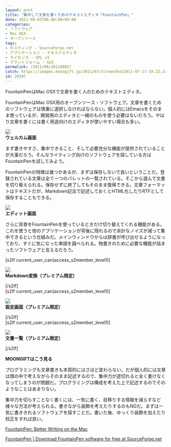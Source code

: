 ```yaml
---
layout: post
title: "集中して文章を書くためのテキストエディタ「FountainPen」"
date: 2011-08-02T06:00:00+09:00
categories:
- ソフトウェア
- Mac OSX
- オープンソース
tags: 
- ホスティング - SourceForge.net
- アプリケーション - テキストエディタ
- ライセンス - GPL v3
- プラットフォーム - GUI
permalink: /2011/08/20110802/
catch: https://images.moongift.jp/2011/07/ScreenShot2011-07-17-19.22.24_thumb.png
id: 28347
---
```

FountainPenはMac OSXで文章を書く人のためのテキストエディタ。

  

FountainPenはMac OSX用のオープンソース・ソフトウェア。文章を書くためのソフトウェアは慎重に選択しなければならない。個人的にはEmacsをそのまま使っているが、開発用のエディタと一緒のものを使う必要はないだろう。やはり文章を書くには書く用途向けのエディタが使いやすい場合も多い。

  

[![](https://images.moongift.jp/2011/07/ScreenShot2011-07-17-19.21.17_thumb.png)](https://images.moongift.jp/2011/07/6940b66866faf84c70ccfef499bb02f0.png)  
**ウェルカム画面**

  

まず書きやすさ、集中できること、そして必要充分な機能が提供されていることが大事だろう。そんなライティング向けのソフトウェアを探している方はFountainPenを試してみよう。

  
<!--more-->  

FountainPenの特徴は幾つかあるが、まずは保存しないで良いということだ。登録されている文章は全て一つのパレットの一覧されている。そこから選んで文書を切り替えられる。保存せずに終了してもそのまま復帰できる。文章フォーマットはテキストだが、Markdown記法で記述しておくとHTML化したりRTFとして保存することもできる。

  

[![](https://images.moongift.jp/2011/07/ScreenShot2011-07-17-19.22.17_thumb.png)](https://images.moongift.jp/2011/07/b0eabf6390cb46cea15a2d116a850f7f.png)  
**エディット画面**

  

さらに背景をFountainPenを使っているときだけ切り替えてくれる機能がある。これを使うと他のアプリケーションが背後に隠れるので余計なノイズが減って集中できるという仕組みだ。メインウィンドウからは辞書が呼び出せるようになっており、すぐに気になった単語を調べられる。物書きのために必要な機能が詰まったソフトウェアと言えるだろう。

  
[s2If current\_user\_can(access\_s2member\_level1)]

[![](https://images.moongift.jp/2011/07/ScreenShot2011-07-17-19.22.24_thumb.png)](https://images.moongift.jp/2011/07/b81b4a8b3cdc7bd44869b09b28acd4fe.png)  
**Markdown変換（プレミアム限定）**

[/s2If]  
[s2If current\_user\_can(access\_s2member\_level1)]

[![](https://images.moongift.jp/2011/07/ScreenShot2011-07-17-19.23.03_thumb.png)](https://images.moongift.jp/2011/07/7e1e6dc64d753b4e072f79f5476fc4df.png)  
**設定画面（プレミアム限定）**

[/s2If]  
[s2If current\_user\_can(access\_s2member\_level1)]

[![](https://images.moongift.jp/2011/07/ScreenShot2011-07-17-19.23.26_thumb.png)](https://images.moongift.jp/2011/07/ffaf065d89a169d2bbceb14eccc8e11a.png)  
**文書一覧（プレミアム限定）**

[/s2If]  
  
  

**MOONGIFTはこう見る**

  

プログラミングも文章書きも本質的にはさほど変わらない。だが個人的には文章は頭の中で考えながらそのまま記述するので、集中力が途切れると全く書けなくなってしまうのが問題だ。プログラミングは構成を考えた上で記述するのでそのようなことはあまりない。

  

集中力を切らすことなく書くには、一気に書く、目移りする情報を減らすなど様々な方法が考えられる。書きながら装飾を考えたりするのもNGだ。まずは一気に書ききれるソフトウェアを探すことだ。書いた後、ゆっくり装飾を加えたり校正をすれば良い。

  

[FountainPen: Better Writing on the Mac](http://fountainpen.sourceforge.net/)

  

[FountainPen | Download FountainPen software for free at SourceForge.net](http://sourceforge.net/projects/fountainpen/)

